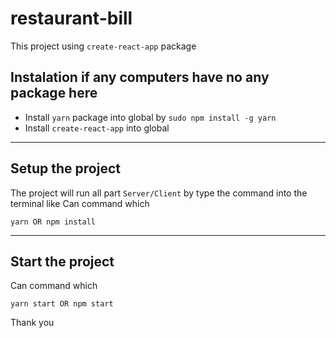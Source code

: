 # restaurant-bill

This project using `create-react-app` package

## Instalation if any computers have no any package here

- Install `yarn` package into global by `sudo npm install -g yarn`
- Install `create-react-app` into global

---

## Setup the project
The project will run all part `Server/Client` by type the command into the terminal like
Can command which

```
yarn OR npm install
```
---

## Start the project

Can command which
```
yarn start OR npm start
```

Thank you
